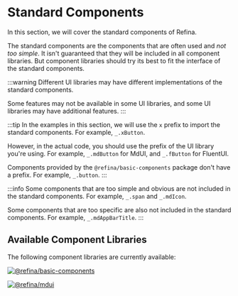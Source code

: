# Standard Components

In this section, we will cover the standard components of Refina.

The standard components are the components that are often used and _not too simple_. It isn't guaranteed that they will be included in all component libraries. But component libraries should try its best to fit the interface of the standard components.

:::warning
Different UI libraries may have different implementations of the standard components.

Some features may not be available in some UI libraries, and some UI libraries may have additional features.
:::

:::tip
In the examples in this section, we will use the `x` prefix to import the standard components. For example, `_.xButton`.

However, in the actual code, you should use the prefix of the UI library you're using. For example, `_.mdButton` for MdUI, and `_.fButton` for FluentUI.

Components provided by the `@refina/basic-components` package don't have a prefix. For example, `_.button`.
:::

:::info
Some components that are too simple and obvious are not included in the standard components. For example, `_.span` and `_.mdIcon`.

Some components that are too specific are also not included in the standard components. For example, `_.mdAppBarTitle`.
:::

## Available Component Libraries

The following component libraries are currently available:

[![`@refina/basic-components`](https://img.shields.io/npm/v/%40refina%2Fbasic-components?label=%40refina%2Fbasic-components&color=green)](https://www.npmjs.com/package/@refina/basic-components)

[![`@refina/mdui`](https://img.shields.io/npm/v/%40refina%2Fmdui?label=%40refina%2Fmdui&color=green)](https://www.npmjs.com/package/@refina/mdui)
